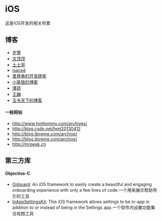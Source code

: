 # iOS

这是iOS开发的相关积累

## 博客
* [岁寒](http://lvwenhan.com/)
* [文顶顶](http://www.cnblogs.com/wendingding/)
* [土土哥](http://tutuge.me/)
* [isaced](http://www.isaced.com/)
* [里脊串的开发随笔](http://adad184.com/)
* [小笨狼的博客](http://jiangliancheng.gitcafe.io/)
* [薄荷](http://each.dog/)
* [王巍](http://onevcat.com/)
* [玉令天下的博客](http://yulingtianxia.com)

#### 一些网站
* http://www.hmttommy.com/archives/
* http://blog.csdn.net/hmt20130412
* http://blog.ibireme.com/archive/ 
* http://blog.ibireme.com/archive/
* http://mrpeak.cn

## 第三方库

#### Objective-C
* [Onboard](https://github.com/mamaral/Onboard): An iOS framework to easily create a beautiful and engaging onboarding experience with only a few lines of code.一个用来展示帮助导引的工具
* [InAppSettingsKit](https://github.com/futuretap/InAppSettingsKit): This iOS framework allows settings to be in-app in addition to or instead of being in the Settings app.一个软件内设置功能集合视图工具
